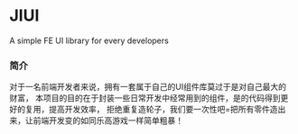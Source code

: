 # JIUI
A simple FE UI library for every developers
### 简介
对于一名前端开发者来说，拥有一套属于自己的UI组件库莫过于是对自己最大的财富，
本项目的目的在于封装一些日常开发中经常用到的组件，是的代码得到更好的复用，提高开发效率，
拒绝重复造轮子，我们要一次性吧=把所有零件造出来，让前端开发变的如同乐高游戏一样简单粗暴！